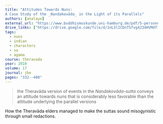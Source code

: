 ```yaml
---
title: "Attitudes Towards Nuns:
A Case Study of the _Nandakovāda_ in the Light of its Parallels"
authors: [analayo]
external_url: "https://www.buddhismuskunde.uni-hamburg.de/pdf/5-personen/analayo/attitudes-towards-nuns.pdf"
drive_links: ["https://drive.google.com/file/d/1nLSlICDnTSfvg4234HVMdf7XUe7OZ1rd/view?usp=drivesdk"]
tags:
  - nuns
  - indian
  - characters
  - sa
  - agama
course: theravada
year: 2010
volume: 17
journal: jbe
pages: "332--400"
---
```


> the Theravāda version of events in the _Nandakovāda-sutta_ conveys an attitude towards nuns that is considerably less favorable than the attitude underlying the parallel versions

How the Theravāda elders managed to make the suttas sound misogynistic through small redactions.
